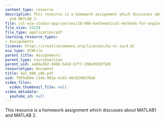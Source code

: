 ```yaml
---
content_type: resource
description: This resource is a homework assignment which discusses about MATLAB1
  and MATLAB 2.
file: /ol-ocw-studio-app/courses/18-086-mathematical-methods-for-engineers-ii-spring-2006/7055eb8ec14e963aecb348c8246578a8_hw1_086_s06.pdf
file_size: 33134
file_type: application/pdf
learning_resource_types:
- Assignments
license: https://creativecommons.org/licenses/by-nc-sa/4.0/
ocw_type: OCWFile
parent_title: Assignments
parent_type: CourseSection
parent_uid: aa04e362-d4b8-545d-b7f7-298e9910f5d9
resourcetype: Document
title: hw1_086_s06.pdf
uid: 7055eb8e-c14e-963a-ecb3-48c8246578a8
video_files:
  video_thumbnail_file: null
video_metadata:
  youtube_id: null
---
```

This resource is a homework assignment which discusses about MATLAB1 and MATLAB 2.